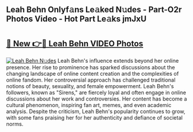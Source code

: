 ## Leah Behn Onlyf𝚊ns Le𝚊ked N𝚞des - Part-O2r Photos Video - Hot Part Le𝚊ks jmJxU

# <h2><a href="http://ab23987.deff.icu/?id=Leah+Behn">🔗 New 👉🔴 Leah Behn VIDEO Photos</a></h2>

[![Leah Behn N𝚞des](https://i.imgur.com/rIISA9y.gif)](http://ab23987.deff.icu/?id=Leah+Behn)
Leah Behn's influence extends beyond her online presence. Her rise to prominence has sparked discussions about the changing landscape of online content creation and the complexities of online fandom. Her controversial approach has challenged traditional notions of beauty, sexuality, and female empowerment. Leah Behn's followers, known as "Sirens," are fiercely loyal and often engage in online discussions about her work and controversies. Her content has become a cultural phenomenon, inspiring fan art, memes, and even academic analysis. Despite the criticism, Leah Behn's popularity continues to grow, with some fans praising her for her authenticity and defiance of societal norms.
